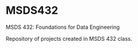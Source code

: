 # MSDS432

MSDS 432: Foundations for Data Engineering

Repository of projects created in MSDS 432 class.
